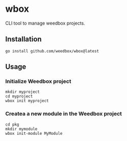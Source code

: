 # wbox

CLI tool to manage weedbox projects.

## Installation

```shell
go install github.com/weedbox/wbox@latest
```

## Usage

### Initialize Weedbox project

```shell
mkdir myproject
cd myproject
wbox init myproject
```

### Createa a new module in the Weedbox project

```shell
cd pkg
mkdir mymodule
wbox init-module MyModule
```
